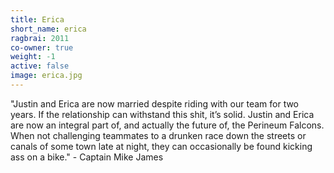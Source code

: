 ```yaml
---
title: Erica
short_name: erica
ragbrai: 2011
co-owner: true
weight: -1
active: false
image: erica.jpg
---
```

"Justin and Erica are now married despite riding with our team for two years. If the relationship can withstand this shit, it’s solid. Justin and Erica are now an integral part of, and actually the future of, the Perineum Falcons. When not challenging teammates to a drunken race down the streets or canals of some town late at night, they can occasionally be found kicking ass on a bike." - Captain Mike James
